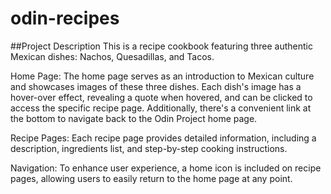 # odin-recipes
##Project Description
This is a recipe cookbook featuring three authentic Mexican dishes: Nachos, Quesadillas, and Tacos.

Home Page: The home page serves as an introduction to Mexican culture and showcases images of these three dishes. Each dish's image has a hover-over effect, revealing a quote when hovered, and can be clicked to access the specific recipe page. Additionally, there's a convenient link at the bottom to navigate back to the Odin Project home page.

Recipe Pages: Each recipe page provides detailed information, including a description, ingredients list, and step-by-step cooking instructions.

Navigation: To enhance user experience, a home icon is included on recipe pages, allowing users to easily return to the home page at any point.